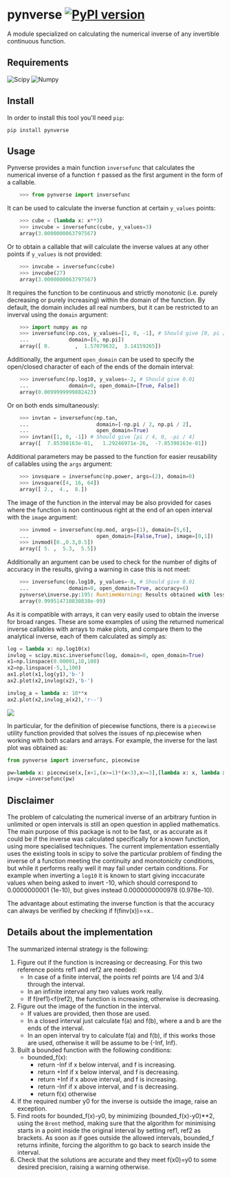 # pynverse [![PyPI version](https://badge.fury.io/py/pynverse.svg)](https://badge.fury.io/py/pynverse)

A module specialized on calculating the numerical inverse of any invertible continuous function.


## Requirements

  ![Scipy](https://img.shields.io/badge/scipy-%3E=0.11-blue.svg)
  ![Numpy](https://img.shields.io/badge/numpy-%3E=1.6-blue.svg)

## Install

In order to install this tool you'll need `pip`:

    pip install pynverse
    
## Usage

Pynverse provides a main function `inversefunc` that calculates the numerical inverse of a function `f` passed as the first argument in the form of a callable. 
```python
    >>> from pynverse import inversefunc
```

It can be used to calculate the inverse function at certain `y_values` points:
```python
    >>> cube = (lambda x: x**3)
    >>> invcube = inversefunc(cube, y_values=3)
    array(3.0000000063797567)
```

Or to obtain a callable that will calculate the inverse values at any other points if `y_values` is not provided:
```python
    >>> invcube = inversefunc(cube)
    >>> invcube(27)
    array(3.0000000063797567)
```

It requires the function to be continuous and strictly monotonic (i.e. purely decreasing or purely increasing) within the domain of the function. By default, the domain includes all real numbers, but it can be restricted to an inverval using the `domain` argument:
```python
    >>> import numpy as np
    >>> inversefunc(np.cos, y_values=[1, 0, -1], # Should give [0, pi / 2, pi]
    ...             domain=[0, np.pi])
    array([ 0.        ,  1.57079632,  3.14159265])
```

Additionally, the argument `open_domain` can be used to specify the open/closed character of each of the ends of the domain interval:
```python
    >>> inversefunc(np.log10, y_values=-2, # Should give 0.01
    ...             domain=0, open_domain=[True, False])
    array(0.0099999999882423)
```

Or on both ends simultaneously:
```python
    >>> invtan = inversefunc(np.tan,
    ...                      domain=[-np.pi / 2, np.pi / 2],
    ...                      open_domain=True)
    >>> invtan([1, 0, -1]) # Should give [pi / 4, 0, -pi / 4]
    array([  7.85398163e-01,   1.29246971e-26,  -7.85398163e-01])
```

Additional parameters may be passed to the function for easier reusability of callables using the `args` argument:

```python
    >>> invsquare = inversefunc(np.power, args=(2), domain=0)
    >>> invsquare([4, 16, 64])
    array([ 2.,  4.,  8.])
```

The image of the function in the interval may be also provided for cases where the function is non continuous right at the end of an open interval with the `image` argument:

```python
    >>> invmod = inversefunc(np.mod, args=(1), domain=[5,6], 
    ...                      open_domain=[False,True], image=[0,1])
    >>> invmod([0.,0.3,0.5])
    array([ 5. ,  5.3,  5.5])
```

Additionally an argument can be used to check for the number of digits of accuracy in the results, giving a warning in case this is not meet:
```python
    >>> inversefunc(np.log10, y_values=-8, # Should give 0.01
    ...             domain=0, open_domain=True, accuracy=6)
    pynverse\inverse.py:195: RuntimeWarning: Results obtained with less than 6 decimal digits of accuracy
    array(9.999514710830838e-09)
```

As it is compatible with arrays, it can very easily used to obtain the inverse for broad ranges. These are some examples of using the returned numerical inverse callables with arrays to make plots, and compare them to the analytical inverse, each of them calculated as simply as:
```python
log = lambda x: np.log10(x)
invlog = scipy.misc.inversefunc(log, domain=0, open_domain=True)
x1=np.linspace(0.00001,10,100)
x2=np.linspace(-5,1,100)
ax1.plot(x1,log(y1),'b-')
ax2.plot(x2,invlog(x2),'b-')

invlog_a = lambda x: 10**x
ax2.plot(x2,invlog_a(x2),'r--')
```

![](https://cloud.githubusercontent.com/assets/12649253/19738042/cf22460a-9bad-11e6-9c17-6fdd6cda0991.png)

In particular, for the definition of piecewise functions, there is a `piecewise` utility function provided that solves the issues of np.piecewise when working with both scalars and arrays. For example, the inverse for the last plot was obtained as:

```python
from pynverse import inversefunc, piecewise

pw=lambda x: piecewise(x,[x<1,(x>=1)*(x<3),x>=3],[lambda x: x, lambda x: x**2, lambda x: x+6])
invpw =inversefunc(pw) 
```

## Disclaimer

The problem of calculating the numerical inverse of an arbitrary funtion in unlimited or open intervals is still an open question in applied mathematics. The main purpose of this package is not to be fast, or as accurate as it could be if the inverse was calculated specifically for a known function, using more specialised techniques. The current implementation essentially uses the existing tools in scipy to solve the particular problem of finding the inverse of a function meeting the continuity and monotonicity conditions, but while it performs really well it may fail under certain conditions. For example when inverting a `log10` it is known to start giving inccacurate values when being asked to invert -10, which should correspond to 0.0000000001 (1e-10), but gives instead 0.0000000000978 (0.978e-10). 

The advantage about estimating the inverse function is that the accuracy can always be verified by checking if f(finv(x))==x.. 

## Details about the implementation

The summarized internal strategy is the following:

1. Figure out if the function is increasing or decreasing. For this two reference points ref1 and ref2 are needed:
    * In case of a finite interval, the points ref points are 1/4 and 3/4 through the interval.
    * In an infinite interval any two values work really.
    * If f(ref1)<f(ref2), the function is increasing, otherwise is decreasing.
2. Figure out the image of the function in the interval. 
    * If values are provided, then those are used.
    * In a closed interval just calculate f(a) and f(b), where a and b are the ends of the interval.
    * In an open interval try to calculate f(a) and f(b), if this works those are used, otherwise it will be assume to be (-Inf, Inf).
3. Built a bounded function with the following conditions:
    * bounded_f(x):
        * return -Inf if x below interval, and f is increasing.
        * return +Inf if x below interval, and f is decreasing.
        * return +Inf if x above interval, and f is increasing.
        * return -Inf if x above interval, and f is decreasing.
        * return f(x) otherwise
4. If the required number y0 for the inverse is outside the image, raise an exception.
5. Find roots for bounded_f(x)-y0, by minimizing (bounded_f(x)-y0)**2, using the `Brent` method, making sure that the algorithm for minimising starts in a point inside the original interval by setting ref1, ref2 as brackets. As soon as if goes outside the allowed intervals, bounded_f returns infinite, forcing the algorithm to go back to search inside the interval.
6. Check that the solutions are accurate and they meet f(x0)=y0 to some desired precision, raising a warning otherwise. 
